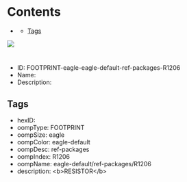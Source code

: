 



Contents
========

* [](#)
	* [Tags](#tags)
  
![][im]
# 

- ID: FOOTPRINT-eagle-eagle-default-ref-packages-R1206
- Name: 
- Description: 

## Tags

- hexID: 
- oompType: FOOTPRINT
- oompSize: eagle
- oompColor: eagle-default
- oompDesc: ref-packages
- oompIndex: R1206
- oompName: eagle-default/ref-packages/R1206
- description: &lt;b&gt;RESISTOR&lt;/b&gt;



[im]: image.png
